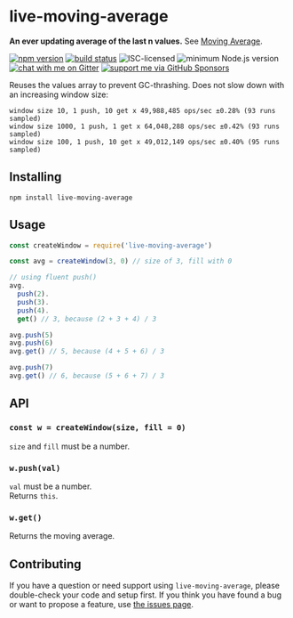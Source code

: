# live-moving-average

**An ever updating average of the last n values.** See [Moving Average](https://en.wikipedia.org/wiki/Moving_average).

[![npm version](https://img.shields.io/npm/v/live-moving-average.svg)](https://www.npmjs.com/package/live-moving-average)
[![build status](https://api.travis-ci.org/derhuerst/live-moving-average.svg?branch=master)](https://travis-ci.org/derhuerst/live-moving-average)
![ISC-licensed](https://img.shields.io/github/license/derhuerst/live-moving-average.svg)
![minimum Node.js version](https://img.shields.io/node/v/live-moving-average.svg)
[![chat with me on Gitter](https://img.shields.io/badge/chat%20with%20me-on%20gitter-512e92.svg)](https://gitter.im/derhuerst)
[![support me via GitHub Sponsors](https://img.shields.io/badge/support%20me-donate-fa7664.svg)](https://github.com/sponsors/derhuerst)

Reuses the values array to prevent GC-thrashing. Does not slow down with an increasing window size:

```window size 10, 1 push, 1 get x 65,514,574 ops/sec ±0.62% (90 runs sampled)
window size 10, 1 push, 10 get x 49,988,485 ops/sec ±0.28% (93 runs sampled)
window size 1000, 1 push, 1 get x 64,048,288 ops/sec ±0.42% (93 runs sampled)
window size 100, 1 push, 10 get x 49,012,149 ops/sec ±0.40% (95 runs sampled)
```


## Installing

```shell
npm install live-moving-average
```


## Usage

```js
const createWindow = require('live-moving-average')

const avg = createWindow(3, 0) // size of 3, fill with 0

// using fluent push()
avg.
  push(2).
  push(3).
  push(4).
  get() // 3, because (2 + 3 + 4) / 3

avg.push(5)
avg.push(6)
avg.get() // 5, because (4 + 5 + 6) / 3

avg.push(7)
avg.get() // 6, because (5 + 6 + 7) / 3
```


## API

### `const w = createWindow(size, fill = 0)`

`size` and `fill` must be a number.

### `w.push(val)`

`val` must be a number.    
Returns `this`.

### `w.get()`

Returns the moving average.


## Contributing

If you have a question or need support using `live-moving-average`, please double-check your code and setup first. If you think you have found a bug or want to propose a feature, use [the issues page](https://github.com/derhuerst/live-moving-average/issues).
